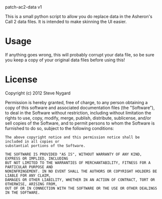 patch-ac2-data v1

This is a small python script to allow you do replace data in the Asheron's Call 2 data files.
It is intended to make skinning the UI easier.

Usage
=====

If anything goes wrong, this will probably corrupt your data file, so be sure you keep a copy
of your original data files before using this!

License
=======

Copyright (c) 2012 Steve Nygard

Permission is hereby granted, free of charge, to any person obtaining a copy of this software and
associated documentation files (the "Software"), to deal in the Software without restriction,
including without limitation the rights to use, copy, modify, merge, publish, distribute,
sublicense, and/or sell copies of the Software, and to permit persons to whom the Software is
furnished to do so, subject to the following conditions:

    The above copyright notice and this permission notice shall be included in all copies or
    substantial portions of the Software.

    THE SOFTWARE IS PROVIDED "AS IS", WITHOUT WARRANTY OF ANY KIND, EXPRESS OR IMPLIED, INCLUDING
    BUT NOT LIMITED TO THE WARRANTIES OF MERCHANTABILITY, FITNESS FOR A PARTICULAR PURPOSE AND
    NONINFRINGEMENT. IN NO EVENT SHALL THE AUTHORS OR COPYRIGHT HOLDERS BE LIABLE FOR ANY CLAIM,
    DAMAGES OR OTHER LIABILITY, WHETHER IN AN ACTION OF CONTRACT, TORT OR OTHERWISE, ARISING FROM,
    OUT OF OR IN CONNECTION WITH THE SOFTWARE OR THE USE OR OTHER DEALINGS IN THE SOFTWARE.
